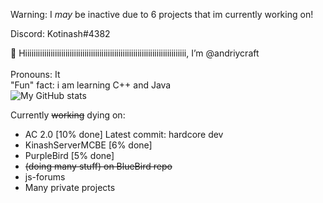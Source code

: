 Warning: I *may* be inactive due to 6 projects that im currently working on!

Discord: Kotinash#4382

👋 Hiiiiiiiiiiiiiiiiiiiiiiiiiiiiiiiiiiiiiiiiiiiiiiiiiiiiiiiiiiiiiiiiiiiiiiiiiiii, I’m @andriycraft
<br>
<br>
Pronouns: It
<br>
"Fun" fact: i am learning C++ and Java
<br>
![My GitHub stats](https://github-readme-stats.vercel.app/api?username=andriycraft&count_private=true)


Currently <s>working</s> dying on:

   * AC 2.0 [10% done] Latest commit: hardcore dev
   * KinashServerMCBE [6% done]
   * PurpleBird [5% done]
   * <s>(doing many stuff) on BlueBird repo</s>
   * js-forums
   * Many private projects
